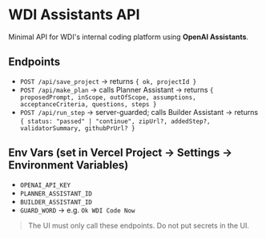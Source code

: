 # WDI Assistants API

Minimal API for WDI's internal coding platform using **OpenAI Assistants**.

## Endpoints
- `POST /api/save_project` → returns `{ ok, projectId }`
- `POST /api/make_plan` → calls Planner Assistant → returns `{ proposedPrompt, inScope, outOfScope, assumptions, acceptanceCriteria, questions, steps }`
- `POST /api/run_step` → server-guarded; calls Builder Assistant → returns `{ status: "passed" | "continue", zipUrl?, addedStep?, validatorSummary, githubPrUrl? }`

## Env Vars (set in Vercel Project → Settings → Environment Variables)
- `OPENAI_API_KEY`
- `PLANNER_ASSISTANT_ID`
- `BUILDER_ASSISTANT_ID`
- `GUARD_WORD` → e.g. `Ok WDI Code Now`

> The UI must only call these endpoints. Do not put secrets in the UI.

